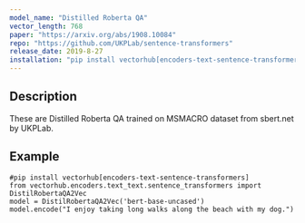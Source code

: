 ```yaml
---
model_name: "Distilled Roberta QA"
vector_length: 768 
paper: "https://arxiv.org/abs/1908.10084" 
repo: "https://github.com/UKPLab/sentence-transformers"
release_date: 2019-8-27
installation: "pip install vectorhub[encoders-text-sentence-transformers]"
---
```


## Description

These are Distilled Roberta QA trained on MSMACRO dataset from sbert.net by UKPLab.

## Example


```
#pip install vectorhub[encoders-text-sentence-transformers]
from vectorhub.encoders.text_text.sentence_transformers import DistilRobertaQA2Vec
model = DistilRobertaQA2Vec('bert-base-uncased')
model.encode("I enjoy taking long walks along the beach with my dog.")
```
